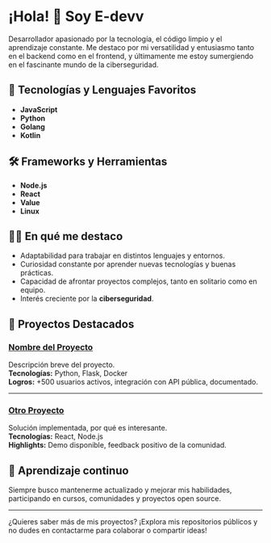 # ¡Hola! 👋 Soy E-devv

Desarrollador apasionado por la tecnología, el código limpio y el aprendizaje constante. Me destaco por mi versatilidad y entusiasmo tanto en el backend como en el frontend, y últimamente me estoy sumergiendo en el fascinante mundo de la ciberseguridad.

## 🚀 Tecnologías y Lenguajes Favoritos

- **JavaScript**
- **Python**
- **Golang**
- **Kotlin**

## 🛠️ Frameworks y Herramientas

- **Node.js**
- **React**
- **Value**
- **Linux**

## 🧑‍💻 En qué me destaco

- Adaptabilidad para trabajar en distintos lenguajes y entornos.
- Curiosidad constante por aprender nuevas tecnologías y buenas prácticas.
- Capacidad de afrontar proyectos complejos, tanto en solitario como en equipo.
- Interés creciente por la **ciberseguridad**.

## 🚀 Proyectos Destacados

### [Nombre del Proyecto](enlace)
Descripción breve del proyecto.  
**Tecnologías:** Python, Flask, Docker  
**Logros:** +500 usuarios activos, integración con API pública, documentado.

---

### [Otro Proyecto](enlace)
Solución implementada, por qué es interesante.  
**Tecnologías:** React, Node.js  
**Highlights:** Demo disponible, feedback positivo de la comunidad.

## 🌱 Aprendizaje continuo

Siempre busco mantenerme actualizado y mejorar mis habilidades, participando en cursos, comunidades y proyectos open source.

---

¿Quieres saber más de mis proyectos? ¡Explora mis repositorios públicos y no dudes en contactarme para colaborar o compartir ideas!
